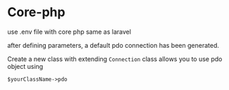# Core-php
use .env file with core php same as laravel

after defining parameters, a default pdo connection has been generated.

Create a new class with extending `Connection` class allows you to use pdo object using

  `$yourClassName->pdo`
